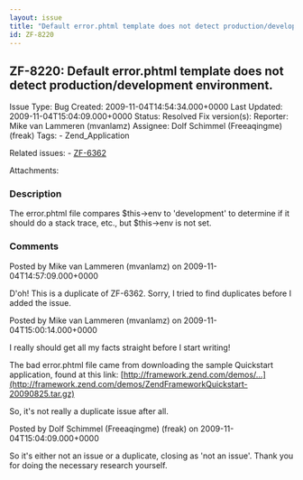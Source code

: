 ```yaml
---
layout: issue
title: "Default error.phtml template does not detect production/development environment."
id: ZF-8220
---
```


ZF-8220: Default error.phtml template does not detect production/development environment.
-----------------------------------------------------------------------------------------

 Issue Type: Bug Created: 2009-11-04T14:54:34.000+0000 Last Updated: 2009-11-04T15:04:09.000+0000 Status: Resolved Fix version(s): 
 Reporter:  Mike van Lammeren (mvanlamz)  Assignee:  Dolf Schimmel (Freeaqingme) (freak)  Tags: - Zend\_Application
 
 Related issues: - [ZF-6362](/issues/browse/ZF-6362)
 
 Attachments: 
### Description

The error.phtml file compares $this->env to 'development' to determine if it should do a stack trace, etc., but $this->env is not set.

 

 

### Comments

Posted by Mike van Lammeren (mvanlamz) on 2009-11-04T14:57:09.000+0000

D'oh! This is a duplicate of ZF-6362. Sorry, I tried to find duplicates before I added the issue.

 

 

Posted by Mike van Lammeren (mvanlamz) on 2009-11-04T15:00:14.000+0000

I really should get all my facts straight before I start writing!

The bad error.phtml file came from downloading the sample Quickstart application, found at this link: [http://framework.zend.com/demos/…](http://framework.zend.com/demos/ZendFrameworkQuickstart-20090825.tar.gz)

So, it's not really a duplicate issue after all.

 

 

Posted by Dolf Schimmel (Freeaqingme) (freak) on 2009-11-04T15:04:09.000+0000

So it's either not an issue or a duplicate, closing as 'not an issue'. Thank you for doing the necessary research yourself.

 

 